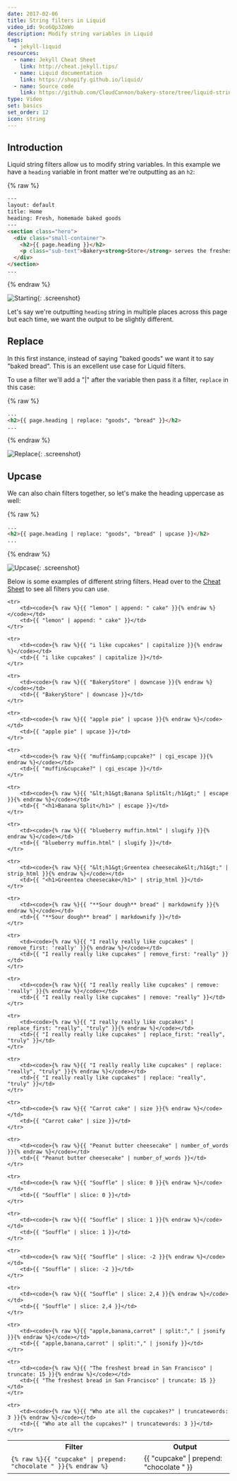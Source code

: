 ```yaml
---
date: 2017-02-06
title: String filters in Liquid
video_id: 9co6Qp3ZoWo
description: Modify string variables in Liquid
tags:
  - jekyll-liquid
resources:
  - name: Jekyll Cheat Sheet
    link: http://cheat.jekyll.tips/
  - name: Liquid documentation
    link: https://shopify.github.io/liquid/
  - name: Source code
    link: https://github.com/CloudCannon/bakery-store/tree/liquid-string-filters
type: Video
set: basics
set_order: 12
icon: string
---
```

## Introduction

Liquid string filters allow us to modify string variables. In this example we have a `heading` variable in front matter we're outputting as an `h2`:

{% raw %}
~~~html
---
layout: default
title: Home
heading: Fresh, homemade baked goods
---
<section class="hero">
  <div class="small-container">
    <h2>{{ page.heading }}</h2>
    <p class="sub-text">Bakery<strong>Store</strong> serves the freshest baked goods in San Francisco.</p>
  </div>
</section>
...
~~~
{% endraw %}

![Starting](/images/tutorials/string-filters/starting.png){: .screenshot}

Let's say we're outputting `heading` string in multiple places across this page but each time, we want the output to be slightly different.

## Replace

In this first instance, instead of saying "baked goods" we want it to say "baked bread". This is an excellent use case for Liquid filters.

To use a filter we'll add a "\|" after the variable then pass it a filter, `replace` in this case:

{% raw %}
~~~html
...
<h2>{{ page.heading | replace: "goods", "bread" }}</h2>
...
~~~
{% endraw %}

![Replace](/images/tutorials/string-filters/replace.png){: .screenshot}

## Upcase

We can also chain filters together, so let's make the heading uppercase as well:

{% raw %}
~~~html
...
<h2>{{ page.heading | replace: "goods", "bread" | upcase }}</h2>
...
~~~
{% endraw %}

![Upcase](/images/tutorials/string-filters/upcase.png){: .screenshot}

Below is some examples of different string filters. Head over to the [Cheat Sheet](/jekyll-cheat-sheet/) to see all filters you can use.

<table class="filter-table">
	<tr>
		<th>Filter</th>
		<th>Output</th>
	</tr>
	<tr>
		<td><code>{% raw %}{{ "cupcake" | prepend: "chocolate " }}{% endraw %}</code></td>
		<td>{{ "cupcake" | prepend: "chocolate " }}</td>
	</tr>

	<tr>
		<td><code>{% raw %}{{ "lemon" | append: " cake" }}{% endraw %}</code></td>
		<td>{{ "lemon" | append: " cake" }}</td>
	</tr>

	<tr>
		<td><code>{% raw %}{{ "i like cupcakes" | capitalize }}{% endraw %}</code></td>
		<td>{{ "i like cupcakes" | capitalize }}</td>
	</tr>

	<tr>
		<td><code>{% raw %}{{ "BakeryStore" | downcase }}{% endraw %}</code></td>
		<td>{{ "BakeryStore" | downcase }}</td>
	</tr>

	<tr>
		<td><code>{% raw %}{{ "apple pie" | upcase }}{% endraw %}</code></td>
		<td>{{ "apple pie" | upcase }}</td>
	</tr>

	<tr>
		<td><code>{% raw %}{{ "muffin&amp;cupcake?" | cgi_escape }}{% endraw %}</code></td>
		<td>{{ "muffin&cupcake?" | cgi_escape }}</td>
	</tr>

	<tr>
		<td><code>{% raw %}{{ "&lt;h1&gt;Banana Split&lt;/h1&gt;" | escape }}{% endraw %}</code></td>
		<td>{{ "<h1>Banana Split</h1>" | escape }}</td>
	</tr>

	<tr>
		<td><code>{% raw %}{{ "blueberry muffin.html" | slugify }}{% endraw %}</code></td>
		<td>{{ "blueberry muffin.html" | slugify }}</td>
	</tr>

	<tr>
		<td><code>{% raw %}{{ "&lt;h1&gt;Greentea cheesecake&lt;/h1&gt;" | strip_html }}{% endraw %}</code></td>
		<td>{{ "<h1>Greentea cheesecake</h1>" | strip_html }}</td>
	</tr>

	<tr>
		<td><code>{% raw %}{{ "**Sour dough** bread" | markdownify }}{% endraw %}</code></td>
		<td>{{ "**Sour dough** bread" | markdownify }}</td>
	</tr>

	<tr>
		<td><code>{% raw %}{{ "I really really like cupcakes" | remove_first: 'really' }}{% endraw %}</code></td>
		<td>{{ "I really really like cupcakes" | remove_first: "really" }}</td>
	</tr>

	<tr>
		<td><code>{% raw %}{{ "I really really like cupcakes" | remove: 'really' }}{% endraw %}</code></td>
		<td>{{ "I really really like cupcakes" | remove: "really" }}</td>
	</tr>

	<tr>
		<td><code>{% raw %}{{ "I really really like cupcakes" | replace_first: "really", "truly" }}{% endraw %}</code></td>
		<td>{{ "I really really like cupcakes" | replace_first: "really", "truly" }}</td>
	</tr>

	<tr>
		<td><code>{% raw %}{{ "I really really like cupcakes" | replace: "really", "truly" }}{% endraw %}</code></td>
		<td>{{ "I really really like cupcakes" | replace: "really", "truly" }}</td>
	</tr>

	<tr>
		<td><code>{% raw %}{{ "Carrot cake" | size }}{% endraw %}</code></td>
		<td>{{ "Carrot cake" | size }}</td>
	</tr>

	<tr>
		<td><code>{% raw %}{{ "Peanut butter cheesecake" | number_of_words }}{% endraw %}</code></td>
		<td>{{ "Peanut butter cheesecake" | number_of_words }}</td>
	</tr>

	<tr>
		<td><code>{% raw %}{{ "Souffle" | slice: 0 }}{% endraw %}</code></td>
		<td>{{ "Souffle" | slice: 0 }}</td>
	</tr>

	<tr>
		<td><code>{% raw %}{{ "Souffle" | slice: 1 }}{% endraw %}</code></td>
		<td>{{ "Souffle" | slice: 1 }}</td>
	</tr>

	<tr>
		<td><code>{% raw %}{{ "Souffle" | slice: -2 }}{% endraw %}</code></td>
		<td>{{ "Souffle" | slice: -2 }}</td>
	</tr>

	<tr>
		<td><code>{% raw %}{{ "Souffle" | slice: 2,4 }}{% endraw %}</code></td>
		<td>{{ "Souffle" | slice: 2,4 }}</td>
	</tr>

	<tr>
		<td><code>{% raw %}{{ "apple,banana,carrot" | split:"," | jsonify }}{% endraw %}</code></td>
		<td>{{ "apple,banana,carrot" | split:"," | jsonify }}</td>
	</tr>

	<tr>
		<td><code>{% raw %}{{ "The freshest bread in San Francisco" | truncate: 15 }}{% endraw %}</code></td>
		<td>{{ "The freshest bread in San Francisco" | truncate: 15 }}</td>
	</tr>

	<tr>
		<td><code>{% raw %}{{ "Who ate all the cupcakes?" | truncatewords: 3 }}{% endraw %}</code></td>
		<td>{{ "Who ate all the cupcakes?" | truncatewords: 3 }}</td>
	</tr>

</table>

